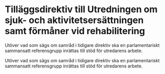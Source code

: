 # Tilläggsdirektiv till Utredningen om sjuk- och aktivitetsersättningen samt förmåner vid rehabilitering

Utöver vad som sägs om samråd i tidigare direktiv ska en parlamentariskt sammansatt referensgrupp inrättas till stöd för utredarens arbete.

Utöver vad som sägs om samråd i tidigare direktiv ska en parlamentariskt sammansatt referensgrupp inrättas till stöd för utredarens arbete.

